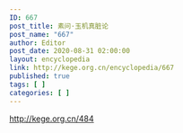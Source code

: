```yaml
---
ID: 667
post_title: 素问·玉机真脏论
post_name: "667"
author: Editor
post_date: 2020-08-31 02:00:00
layout: encyclopedia
link: http://kege.org.cn/encyclopedia/667
published: true
tags: [ ]
categories: [ ]
---
```

http://kege.org.cn/484